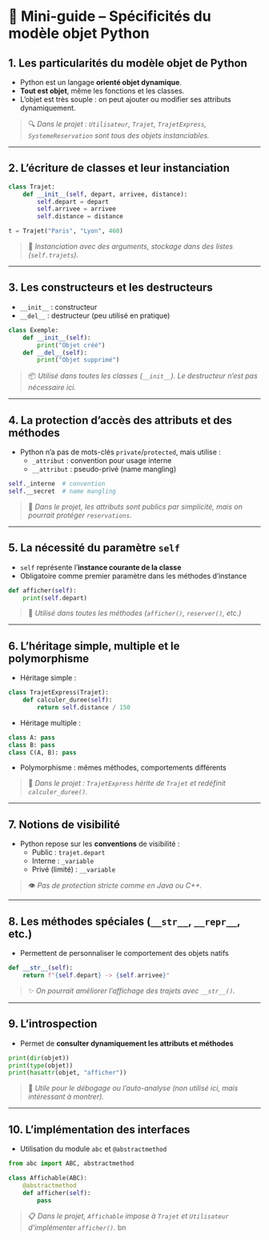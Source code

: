 
# 🐍 Mini-guide – Spécificités du modèle objet Python

## 1. Les particularités du modèle objet de Python
- Python est un langage **orienté objet dynamique**.
- **Tout est objet**, même les fonctions et les classes.
- L’objet est très souple : on peut ajouter ou modifier ses attributs dynamiquement.

> 🔍 *Dans le projet : `Utilisateur`, `Trajet`, `TrajetExpress`, `SystemeReservation` sont tous des objets instanciables.*

---

## 2. L’écriture de classes et leur instanciation
```python
class Trajet:
    def __init__(self, depart, arrivee, distance):
        self.depart = depart
        self.arrivee = arrivee
        self.distance = distance

t = Trajet("Paris", "Lyon", 460)
```
> 🔧 *Instanciation avec des arguments, stockage dans des listes (`self.trajets`).*

---

## 3. Les constructeurs et les destructeurs
- `__init__` : constructeur
- `__del__` : destructeur (peu utilisé en pratique)
```python
class Exemple:
    def __init__(self):
        print("Objet créé")
    def __del__(self):
        print("Objet supprimé")
```

> 📦 *Utilisé dans toutes les classes (`__init__`). Le destructeur n’est pas nécessaire ici.*

---

## 4. La protection d’accès des attributs et des méthodes
- Python n’a pas de mots-clés `private`/`protected`, mais utilise :
  - `_attribut` : convention pour usage interne
  - `__attribut` : pseudo-privé (name mangling)
```python
self._interne  # convention
self.__secret  # name mangling
```

> 🔐 *Dans le projet, les attributs sont publics par simplicité, mais on pourrait protéger `reservations`.*

---

## 5. La nécessité du paramètre `self`
- `self` représente l’**instance courante de la classe**
- Obligatoire comme premier paramètre dans les méthodes d’instance

```python
def afficher(self):
    print(self.depart)
```

> 🧠 *Utilisé dans toutes les méthodes (`afficher()`, `reserver()`, etc.)*

---

## 6. L’héritage simple, multiple et le polymorphisme
- Héritage simple :
```python
class TrajetExpress(Trajet):
    def calculer_duree(self):
        return self.distance / 150
```
- Héritage multiple :
```python
class A: pass
class B: pass
class C(A, B): pass
```
- Polymorphisme : mêmes méthodes, comportements différents

> 🧬 *Dans le projet : `TrajetExpress` hérite de `Trajet` et redéfinit `calculer_duree()`.*

---

## 7. Notions de visibilité
- Python repose sur les **conventions** de visibilité :
  - Public : `trajet.depart`
  - Interne : `_variable`
  - Privé (limité) : `__variable`

> 👁 *Pas de protection stricte comme en Java ou C++.*

---

## 8. Les méthodes spéciales (`__str__`, `__repr__`, etc.)
- Permettent de personnaliser le comportement des objets natifs
```python
def __str__(self):
    return f"{self.depart} -> {self.arrivee}"
```

> ✨ *On pourrait améliorer l’affichage des trajets avec `__str__()`.*

---

## 9. L’introspection
- Permet de **consulter dynamiquement les attributs et méthodes**
```python
print(dir(objet))
print(type(objet))
print(hasattr(objet, "afficher"))
```

> 🔎 *Utile pour le débogage ou l’auto-analyse (non utilisé ici, mais intéressant à montrer).*

---

## 10. L’implémentation des interfaces
- Utilisation du module `abc` et `@abstractmethod`
```python
from abc import ABC, abstractmethod

class Affichable(ABC):
    @abstractmethod
    def afficher(self):
        pass
```

> 📋 *Dans le projet, `Affichable` impose à `Trajet` et `Utilisateur` d’implémenter `afficher()`.*
  bn 
